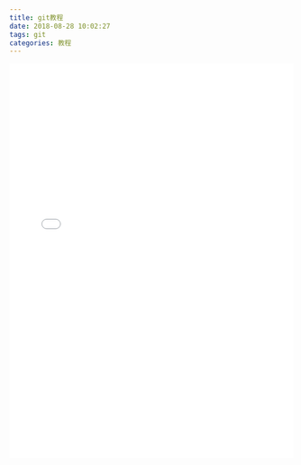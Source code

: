 ```yaml
---
title: git教程
date: 2018-08-28 10:02:27
tags: git
categories: 教程
---
```


<iframe src="//slides.com/caihuapeng/deck/embed" width="100%" height="700" scrolling="no" frameborder="0" webkitallowfullscreen mozallowfullscreen allowfullscreen></iframe>
